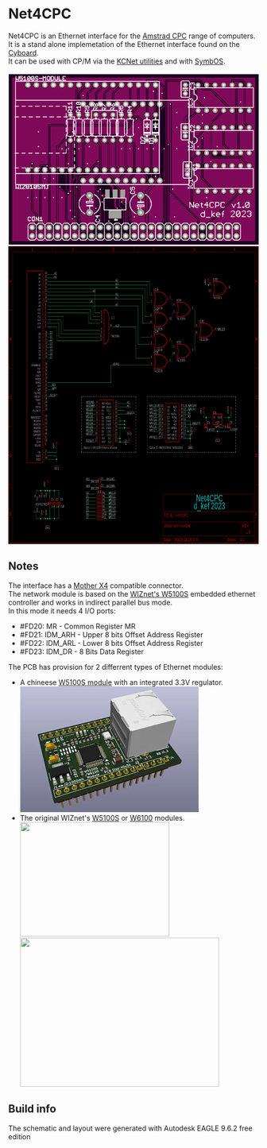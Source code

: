 # Net4CPC
Net4CPC is an Ethernet interface for the [Amstrad CPC](https://www.cpcwiki.eu/index.php/CPC) range of computers.</br>
It is a stand alone implemetation of the Ethernet interface found on the [Cyboard](https://github.com/salafek/cyboard-for-cpc).</br>
It can be used with CP/M via the [KCNet utilities](https://github.com/salafek/KCNet-software-for-Net4CPC) and with [SymbOS](http://symbos.de).</br> 
</br>
![Net4CPC PCB](https://github.com/salafek/Net4CPC/blob/main/pictures/Net4CPC-pcb.png)
<img src="https://github.com/salafek/Net4CPC/blob/main/pictures/Net4CPC-sch.png" width="800" height="600">
## Notes
The interface has a [Mother X4](https://cpcrulez.fr/hardware-interface-mother_x4.htm) compatible connector.</br> 
The network module is based on the [WIZnet's W5100S](https://www.wiznet.io/product-item/w5100s/) embedded ethernet controller and works in indirect parallel bus mode.</br>
In this mode it needs 4 I/O ports:
- #FD20: MR - Common Register MR
- #FD21: IDM_ARH - Upper 8 bits Offset Address Register
- #FD22: IDM_ARL - Lower 8 bits Offset Address Register
- #FD23: IDM_DR - 8 Bits Data Register

The PCB has provision for 2 differrent types of Ethernet modules:
- A chineese [W5100S module](https://www.aliexpress.com/w/wholesale-%22W5100S-Network-Module%22-parallel.html?catId=0&initiative_id=SB_20230206005326&SearchText=%22W5100S%20Network%20Module%22%20parallel&spm=a2g0o.productlist.1000002.0) with an integrated 3.3V regulator.</br> ![W5100S module](https://github.com/salafek/cyboard-for-cpc/blob/main/pictures/w5100s-module.png)
- The original WIZnet's [W5100S](https://github.com/Wiznet/Hardware-Files-of-WIZnet/tree/master/05_Network_Module/WIZ810SMJ) or [W6100](https://github.com/Wiznet/Hardware-Files-of-WIZnet/tree/master/05_Network_Module/WIZ610MJ) modules.</br> <img src="https://github.com/Wiznet/Hardware-Files-of-WIZnet/blob/master/05_Network_Module/WIZ810SMJ/Pictures/WIZ810SMJ_1.png" width="300" height="230"><img src="https://github.com/Wiznet/Hardware-Files-of-WIZnet/blob/master/05_Network_Module/WIZ610MJ/Pictures/WIZ610MJ1.png" width="400" height="300">
## Build info
The schematic and layout were generated with Autodesk EAGLE 9.6.2 free edition</br>
